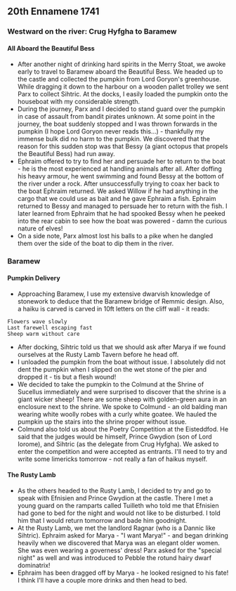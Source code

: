## 20th Ennamene 1741
### Westward on the river: Crug Hyfgha to Baramew
#### All Aboard the Beautiful Bess
* After another night of drinking hard spirits in the Merry Stoat, we awoke early to travel to Baramew aboard the Beautiful Bess. We headed up to the castle and collected the pumpkin from Lord Goryon's greenhouse. While dragging it down to the harbour on a wooden pallet trolley we sent Parx to collect Sihtric. At the docks, I easily loaded the pumpkin onto the houseboat with my considerable strength.
* During the journey, Parx and I decided to stand guard over the pumpkin in case of assault from bandit pirates unknown. At some point in the journey, the boat suddenly stopped and I was thrown forwards in the pumpkin (I hope Lord Goryon never reads this...) - thankfully my immense bulk did no harm to the pumpkin. We discovered that the reason for this sudden stop was that Bessy (a giant octopus that propels the Beautiful Bess) had run away.
* Ephraim offered to try to find her and persuade her to return to the boat - he is the most experienced at handling animals after all. After doffing his heavy armour, he went swimming and found Bessy at the bottom of the river under a rock. After unsuccessfully trying to coax her back to the boat Ephraim returned. We asked Willow if he had anything in the cargo that we could use as bait and he gave Ephraim a fish. Ephraim returned to Bessy and managed to persuade her to return with the fish. I later learned from Ephraim that he had spooked Bessy when he peeked into the rear cabin to see how the boat was powered - damn the curious nature of elves!
* On a side note, Parx almost lost his balls to a pike when he dangled them over the side of the boat to dip them in the river.

### Baramew
#### Pumpkin Delivery
* Approaching Baramew, I use my extensive dwarvish knowledge of stonework to deduce that the Baramew bridge of Remmic design. Also, a haiku is carved is carved in 10ft letters on the cliff wall - it reads:
```
Flowers wave slowly
Last farewell escaping fast
Sheep warm without care
```
* After docking, Sihtric told us that we should ask after Marya if we found ourselves at the Rusty Lamb Tavern before he head off.
* I unloaded the pumpkin from the boat without issue. I absolutely did not dent the pumpkin when I slipped on the wet stone of the pier and dropped it - tis but a flesh wound!
* We decided to take the pumpkin to the Colmund at the Shrine of Sucellus immediately and were surprised to discover that the shrine is a giant wicker sheep! There are some sheep with golden-green aura in an enclosure next to the shrine. We spoke to Colmund - an old balding man wearing white woolly robes with a curly white goatee. We hauled the pumpkin up the stairs into the shrine proper without issue.
* Colmund also told us about the Poetry Competition at the Eisteddfod. He said that the judges would be himself, Prince Gwydion (son of Lord Iorome), and Sihtric (as the delegate from Crug Hyfgha). We asked to enter the competition and were accepted as entrants. I'll need to try and write some limericks tomorrow - not really a fan of haikus myself.

#### The Rusty Lamb
* As the others headed to the Rusty Lamb, I decided to try and go to speak with Efnisien and Prince Gwydion at the castle. There I met a young guard on the ramparts called Tuilleth who told me that Efnisien had gone to bed for the night and would not like to be disturbed. I told him that I would return tomorrow and bade him goodnight.
* At the Rusty Lamb, we met the landlord Ragnar (who is a Dannic like Sihtric). Ephraim asked for Marya - "I want Marya!" - and began drinking heavily when we discovered that Marya was an elegant older women. She was even wearing a governess' dress! Parx asked for the "special night" as well and was introduced to Pebble the rotund hairy dwarf dominatrix!
* Ephraim has been dragged off by Marya - he looked resigned to his fate! I think I'll have a couple more drinks and then head to bed.
